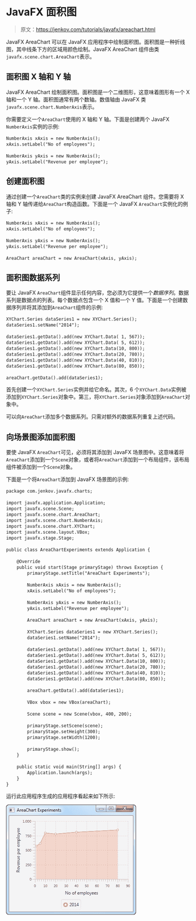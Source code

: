 # JavaFX 面积图

> 原文：<https://jenkov.com/tutorials/javafx/areachart.html>

JavaFX AreaChart 可以在 JavaFX 应用程序中绘制面积图。面积图是一种折线图，其中线条下方的区域用颜色绘制。JavaFX AreaChart 组件由类`javafx.scene.chart.AreaChart`表示。

## 面积图 X 轴和 Y 轴

JavaFX AreaChart 绘制面积图。面积图是一个二维图形，这意味着图形有一个 X 轴和一个 Y 轴。面积图通常有两个数轴。数值轴由 JavaFX 类`javafx.scene.chart.NumberAxis`表示。

你需要定义一个`AreaChart`使用的 X 轴和 Y 轴。下面是创建两个 JavaFX `NumberAxis`实例的示例:

```
NumberAxis xAxis = new NumberAxis();
xAxis.setLabel("No of employees");

NumberAxis yAxis = new NumberAxis();
yAxis.setLabel("Revenue per employee");

```

## 创建面积图

通过创建一个`AreaChart`类的实例来创建 JavaFX AreaChart 组件。您需要将 X 轴和 Y 轴传递给`AreaChart`构造函数。下面是一个 JavaFX `AreaChart`实例化的例子:

```
NumberAxis xAxis = new NumberAxis();
xAxis.setLabel("No of employees");

NumberAxis yAxis = new NumberAxis();
yAxis.setLabel("Revenue per employee");

AreaChart areaChart = new AreaChart(xAxis, yAxis);

```

## 面积图数据系列

要让 JavaFX `AreaChart`组件显示任何内容，您必须为它提供一个*数据序列*。数据系列是数据点的列表。每个数据点包含一个 X 值和一个 Y 值。下面是一个创建数据序列并将其添加到`AreaChart`组件的示例:

```
XYChart.Series dataSeries1 = new XYChart.Series();
dataSeries1.setName("2014");

dataSeries1.getData().add(new XYChart.Data( 1, 567));
dataSeries1.getData().add(new XYChart.Data( 5, 612));
dataSeries1.getData().add(new XYChart.Data(10, 800));
dataSeries1.getData().add(new XYChart.Data(20, 780));
dataSeries1.getData().add(new XYChart.Data(40, 810));
dataSeries1.getData().add(new XYChart.Data(80, 850));

areaChart.getData().add(dataSeries1);

```

首先创建一个`XYChart.Series`实例并给它命名。其次，6 个`XYChart.Data`实例被添加到`XYChart.Series`对象中。第三，将`XYChart.Series`对象添加到`AreaChart`对象中。

可以向`AreaChart`添加多个数据系列。只需对额外的数据系列重复上述代码。

## 向场景图添加面积图

要使 JavaFX `AreaChart`可见，必须将其添加到 JavaFX 场景图中。这意味着将`AreaChart`添加到一个`Scene`对象，或者将`AreaChart`添加到一个布局组件，该布局组件被添加到一个`Scene`对象。

下面是一个将`AreaChart`添加到 JavaFX 场景图的示例:

```
package com.jenkov.javafx.charts;

import javafx.application.Application;
import javafx.scene.Scene;
import javafx.scene.chart.AreaChart;
import javafx.scene.chart.NumberAxis;
import javafx.scene.chart.XYChart;
import javafx.scene.layout.VBox;
import javafx.stage.Stage;

public class AreaChartExperiments extends Application {

    @Override
    public void start(Stage primaryStage) throws Exception {
        primaryStage.setTitle("AreaChart Experiments");

        NumberAxis xAxis = new NumberAxis();
        xAxis.setLabel("No of employees");

        NumberAxis yAxis = new NumberAxis();
        yAxis.setLabel("Revenue per employee");

        AreaChart areaChart = new AreaChart(xAxis, yAxis);

        XYChart.Series dataSeries1 = new XYChart.Series();
        dataSeries1.setName("2014");

        dataSeries1.getData().add(new XYChart.Data( 1, 567));
        dataSeries1.getData().add(new XYChart.Data( 5, 612));
        dataSeries1.getData().add(new XYChart.Data(10, 800));
        dataSeries1.getData().add(new XYChart.Data(20, 780));
        dataSeries1.getData().add(new XYChart.Data(40, 810));
        dataSeries1.getData().add(new XYChart.Data(80, 850));

        areaChart.getData().add(dataSeries1);

        VBox vbox = new VBox(areaChart);

        Scene scene = new Scene(vbox, 400, 200);

        primaryStage.setScene(scene);
        primaryStage.setHeight(300);
        primaryStage.setWidth(1200);

        primaryStage.show();
    }

    public static void main(String[] args) {
        Application.launch(args);
    }
}

```

运行此应用程序生成的应用程序看起来如下所示:

![A JavaFX AreaChart displayed in the JavaFX scene graph.](img/6059a16a3d8780827e4f06bfa924eb19.png)